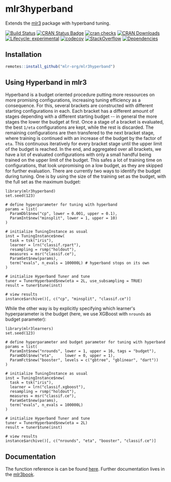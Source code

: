 # mlr3hyperband

Extends the [mlr3](https://mlr3.mlr-org.com) package with hyperband tuning.

[![Build Status](https://travis-ci.org/mlr-org/mlr3hyperband.svg?branch=master)](https://travis-ci.org/mlr-org/mlr3hyperband)
[![CRAN Status Badge](https://www.r-pkg.org/badges/version-ago/mlr3hyperband)](https://cran.r-project.org/package=mlr3hyperband)
[![cran checks](https://cranchecks.info/badges/worst/mlr3hyperband)](https://cran.r-project.org/web/checks/check_results_mlr3hyperband.html)
[![CRAN Downloads](https://cranlogs.r-pkg.org/badges/mlr3hyperband)](https://cran.rstudio.com/web/packages/mlr3hyperband/index.html)
[![Lifecycle: experimental](https://img.shields.io/badge/lifecycle-experimental-orange.svg)](https://www.tidyverse.org/lifecycle/#experimental)
[![codecov](https://codecov.io/gh/mlr-org/mlr3hyperband/branch/master/graph/badge.svg)](https://codecov.io/gh/mlr-org/mlr3hyperband)
[![StackOverflow](https://img.shields.io/badge/stackoverflow-mlr3-orange.svg)](https://stackoverflow.com/questions/tagged/mlr3)
[![Dependencies](https://tinyverse.netlify.com/badge/mlr3hyperband)](https://cran.r-project.org/package=mlr3hyperband)

## Installation

```r
remotes::install_github("mlr-org/mlr3hyperband")
```

## Using Hyperband in mlr3

Hyperband is a budget oriented procedure putting more ressources on more promising configurations, increasing tuning efficiency as a consequence.
For this, several brackets are constructed with different starting configurations in each.
Each bracket has a different amount of stages depending with a different starting budget -- in general the more stages the lower the budget at first.
Once a stage of a bracket is evaluated, the best `1/eta` configurations are kept, while the rest is discarded.
The remaining configurations are then transfered to the next bracket stage, where training is continued with an increase of the budget by the factor of `eta`.
This continuous iteratively for every bracket stage until the upper limit of the budget is reached.
In the end, and aggregated over all brackets, we have a lot of evaluated configurations with only a small handful being trained on the upper limit of the budget.
This safes a lot of training time on configurations, that look unpromising on a low budget, as they are skipped for further evaluation.
There are currently two ways to identify the budget during tuning.
One is by using the size of the training set as the budget, with the full set as the maximum budget:

```
library(mlr3hyperband)
set.seed(123)

# define hyperparameter for tuning with hyperband
params = list(
  ParamDbl$new("cp", lower = 0.001, upper = 0.1),
  ParamInt$new("minsplit", lower = 1, upper = 10)
)

# initialize TuningInstance as usual
inst = TuningInstance$new(
  task = tsk("iris"),
  learner = lrn("classif.rpart"),
  resampling = rsmp("holdout"),
  measures = msr("classif.ce"),
  ParamSet$new(params),
  term("evals", n_evals = 100000L) # hyperband stops on its own
)

# initialize Hyperband Tuner and tune
tuner = TunerHyperband$new(eta = 2L, use_subsampling = TRUE)
result = tuner$tune(inst)

# view results
instance$archive()[, c("cp", "minsplit", "classif.ce")]
```

While the other way is by explicitly specifying which learner's hyperparameter is the budget (here, we use XGBoost with `nrounds` as budget parameter):

```
library(mlr3learners)
set.seed(123)

# define hyperparameter and budget parameter for tuning with hyperband
params = list(
  ParamInt$new("nrounds", lower = 1, upper = 16, tags = "budget"),
  ParamDbl$new("eta",     lower = 0, upper = 1),
  ParamFct$new("booster", levels = c("gbtree", "gblinear", "dart"))
)

# initialize TuningInstance as usual
inst = TuningInstance$new(
  task = tsk("iris"),
  learner = lrn("classif.xgboost"),
  resampling = rsmp("holdout"),
  measures = msr("classif.ce"),
  ParamSet$new(params),
  term("evals", n_evals = 100000L)
)

# initialize Hyperband Tuner and tune
tuner = TunerHyperband$new(eta = 2L)
result = tuner$tune(inst)

# view results
instance$archive()[, c("nrounds", "eta", "booster", "classif.ce")]
```


## Documentation

The function reference is can be found [here](https://mlr3hyperband.mlr-org.com/reference/).
Further documentation lives in the [mlr3book](https://mlr3book.mlr-org.com/).
 
